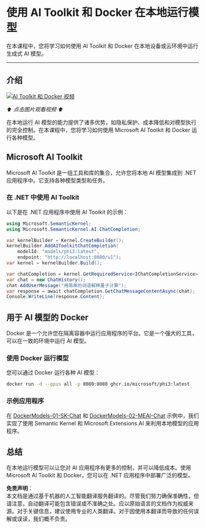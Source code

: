 # 使用 AI Toolkit 和 Docker 在本地运行模型

在本课程中，您将学习如何使用 AI Toolkit 和 Docker 在本地设备或云环境中运行生成式 AI 模型。

---

## 介绍

[![AI Toolkit 和 Docker 视频](https://img.youtube.com/vi/1GwmV1PGRjI/0.jpg)](https://youtu.be/1GwmV1PGRjI?feature=shared)

_⬆️ 点击图片观看视频 ⬆️_

在本地运行 AI 模型的能力提供了诸多优势，如隐私保护、成本降低和对模型执行的完全控制。在本课程中，您将学习如何使用 Microsoft AI Toolkit 和 Docker 运行各种模型。

## Microsoft AI Toolkit

Microsoft AI Toolkit 是一组工具和库的集合，允许您将本地 AI 模型集成到 .NET 应用程序中。它支持各种模型类型和任务。

### 在 .NET 中使用 AI Toolkit

以下是在 .NET 应用程序中使用 AI Toolkit 的示例：

```csharp
using Microsoft.SemanticKernel;
using Microsoft.SemanticKernel.AI.ChatCompletion;

var kernelBuilder = Kernel.CreateBuilder();
kernelBuilder.AddAIToolkitChatCompletion(
    modelId: "models/phi3:latest", 
    endpoint: "http://localhost:8080/v1");
var kernel = kernelBuilder.Build();

var chatCompletion = kernel.GetRequiredService<IChatCompletionService>();
var chat = new ChatHistory();
chat.AddUserMessage("用简单的词语解释量子计算");
var response = await chatCompletion.GetChatMessageContentAsync(chat);
Console.WriteLine(response.Content);
```

## 用于 AI 模型的 Docker

Docker 是一个允许您在隔离容器中运行应用程序的平台。它是一个强大的工具，可以在一致的环境中运行 AI 模型。

### 使用 Docker 运行模型

您可以通过 Docker 运行各种 AI 模型：

```bash
docker run -d --gpus all -p 8080:8080 ghcr.io/microsoft/phi3:latest
```

### 示例应用程序

在 [DockerModels-01-SK-Chat](./src/DockerModels-01-SK-Chat) 和 [DockerModels-02-MEAI-Chat](./src/DockerModels-02-MEAI-Chat) 示例中，我们实现了使用 Semantic Kernel 和 Microsoft.Extensions.AI 来利用本地模型的应用程序。

## 总结

在本地运行模型可以让您对 AI 应用程序有更多的控制，并可以降低成本。使用 Microsoft AI Toolkit 和 Docker，您可以在 .NET 应用程序中部署广泛的模型。

**免责声明**：  
本文档是通过基于机器的人工智能翻译服务翻译的。尽管我们努力确保准确性，但请注意，自动翻译可能包含错误或不准确之处。应以原始语言的文档作为权威来源。对于关键信息，建议使用专业的人类翻译。对于因使用本翻译而导致的任何误解或误读，我们概不负责。